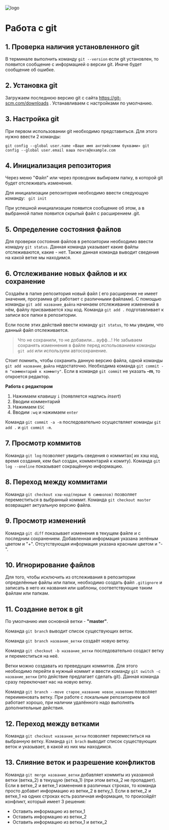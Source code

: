 ![logo](Git-Logo-1788C.png)
# Работа с git 

## 1. Проверка наличия установленного git
В терминале выполнить команду `git --version`
если git установлен, то появится сообщение с информацией о версии git. Иначе будет сообщение об ошибке.

## 2. Установка git
Загружаем последнюю версию git с сайта https://git-scm.com/downloads . Устанавливаем с настройками по умолчанию. 

## 3. Настройка git
При первом использовании git необходимо представиться. Для этого нужно ввести 2 команды:
```
git config --global user.name «Ваше имя английскими буквами» git config --global user.email ваша почта@example.com
```
## 4. Инициализация репозитория
Через меню "Файл" или через проводник выбираем папку, в которой git будет отслеживать изменения.

Для инициализации репозитория необходимо ввести следующую команду:
` git init`

При успешной инициализации появится сообщение об этом, а в выбранной папке появится скрытый файл с расширением .git.

## 5. Определение состояния файлов
Для проверки состояния файлов в репозитории необходимо ввести комадну `git status`.
Данная команда указывает какие файлы отслеживаются, какие - нет. Также данная команда выводит сведения на какой ветке мы находимся.
  ## 6. Отслеживание новых файлов и их сохранение 
  Создаём в папке репозитория новый файл ( его расширение не имеет значения, программа git работает с различными файлами). С помощью команды `git add название_файла` начинаем отслеживание изменений в нём, файлу присваивается хэш код. Команда `git add .` подготавливает к записи все папки в репозитории.
  
  Если после этих действий ввести команду `git status`, то мы увидим, что данный файл отслеживается.
  > Что не сохранили, то не добавили... ауфф...! Не забываем сохранять изменнения в файле перед испольованием команды `git add` или используем автосохранение.

Стоит помнить, чтобы сохранить данную версию файла, одной команды `git add название_файла` недостаточно. Необходима команда `git commit -m "комментарий к коммиту"`. Если в команде `git commit` не указать **-m**, то откроется редактор. 

**Работа c редактором** 

1. Нажимаем клавишу `i` (появляется надпись *insert*)
2. Вводим комментарий
3. Нажимаем `ESC`
4. Вводим `:wq` и нажимаем `enter`

Команда `git commit -a -m` последовательно осуществляет команды `git add .` и `git commit -m`.

## 7. Просмотр коммитов
Команда `git log` позволяет увидить сведения о коммитах( их хэш код, время создания, кем был создан, комментарий к комиту). Команда `git log --oneline` показывает сокращённую информацию. 
## 8. Переход между коммитами
Команда `git checkout хэш-код(первые 6 символов)` позволяет переместиться в выбранный коммит. 
Команда `git checkout master` возвращает актуальную версию файла.
## 9. Просмотр изменений
Команда `git diff` показывает изменения в текущем файле и с последним сохранением.
Добавленная информация указана зелёным цветом и "+".
Отсутствующая информация указана красным цветом и "-".
## 10. Игнорирование файлов
Для того, чтобы исключить из отслеживания в репозитории определённые файлы или папки, необходимо создать файл `.gitignore` и записать в него их названия или шаблоны, соответствующие таким файлам или папкам.
## 11. Создание веток в git
По умолчанию имя основной ветки - **"master"**. 

Команда `git branch` выводит список существующих веток. 

Команда `git branch название_ветки` создаёт новую ветку. 

Команда `git checkout -b название_ветки` последовательно создаст ветку и переместиться на неё.

Ветки можно создавать из преведущих коммитов. Для этого необходимо перейти в нужный коммит и ввести команду `git switch -c название_ветки` (это действие предлагает сделать git). Данная команда сразу переключает нас на новую ветку.

Команда `git branch --move старое_название новое_название`  позволяет переименовать ветку. При работе с локальным репозиторием всё работает хорошо, при наличии удалённого надо выполнять дополнительные действия.
## 12. Переход между ветками
Команда `git checkout название_ветки` позволяет переместиться на выбранную ветку. Команда `git brach` выводит список существующих веток и указывает, в какой из них мы находимся.
## 13. Слияние веток и разрешение конфликтов
Команда `git merge название_ветки` добавляет коммиты из указанной ветки (ветка_2) в текущую (ветка_1) (при этом ветка_2 не пропадает). Если в ветке_2 и ветке_1 изменения в различных строках, то команда просто добавит информацию из ветки_2 в ветку_1. Если в ветке_2 и ветке_1 на одних строках есть различная информация, то произойдёт конфликт, который имеет 3 решения:
+ Оставить информацию из ветки_1
+ Оставить информацию из ветки_2
+ Оставить информацию из ветки_1 и ветки_2

